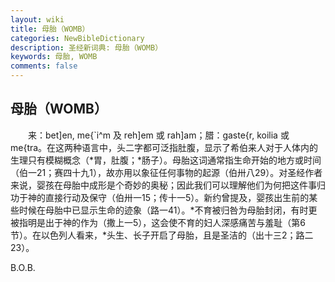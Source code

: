 ```yaml
---
layout: wiki
title: 母胎（WOMB）
categories: NewBibleDictionary
description: 圣经新词典: 母胎（WOMB）
keywords: 母胎, WOMB
comments: false
---
```


## 母胎（WOMB）

　　来：bet]en, me{`i^m 及 reh]em 或 rah]am；腊：gaste{r, koilia 或 me{tra。在这两种语言中，头二字都可泛指肚腹，显示了希伯来人对于人体内的生理只有模糊概念（*胃，肚腹；*肠子）。母胎这词通常指生命开始的地方或时间（伯一21；赛四十九1），故亦用以象征任何事物的起源（伯卅八29）。对圣经作者来说，婴孩在母胎中成形是个奇妙的奥秘；因此我们可以理解他们为何把这件事归功于神的直接行动及保守（伯卅一15；传十一5）。新约曾提及，婴孩出生前的某些时候在母胎中已显示生命的迹象（路一41）。*不育被归咎为母胎封闭，有时更被指明是出于神的作为（撒上一5），这会使不育的妇人深感痛苦与羞耻（第6节）。在以色列人看来，*头生、长子开启了母胎，且是圣洁的（出十三2；路二23）。

B.O.B.








